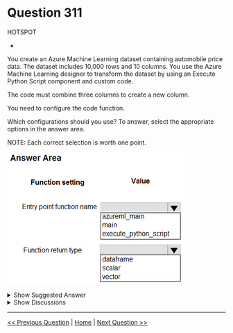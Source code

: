 # Question 311

HOTSPOT

-

You create an Azure Machine Learning dataset containing automobile price data. The dataset includes 10,000 rows and 10 columns. You use the Azure Machine Learning designer to transform the dataset by using an Execute Python Script component and custom code.

The code must combine three columns to create a new column.

You need to configure the code function.

Which configurations should you use? To answer, select the appropriate options in the answer area.

NOTE: Each correct selection is worth one point.

![Question Image](../images/q311_q_image429.png)

<details>
  <summary>Show Suggested Answer</summary>

<img src="../images/q311_ans_0_image430.png" alt="Answer Image"><br>

</details>

<details>
  <summary>Show Discussions</summary>

<blockquote><p><strong>oakmm</strong> <code>(Sun 22 Sep 2024 21:30)</code> - <em>Upvotes: 5</em></p><p>correct answer
https://learn.microsoft.com/en-us/azure/machine-learning/how-to-designer-python#write-your-python-code</p></blockquote>
<blockquote><p><strong>Nghia1</strong> <code>(Fri 06 Dec 2024 20:52)</code> - <em>Upvotes: 1</em></p><p>Yes it is right. The entry point script must contain the function azureml_main. The function has two function parameters that map to the two input ports for the Execute Python Script component.</p></blockquote>

</details>

---

[<< Previous Question](question_310.md) | [Home](../index.md) | [Next Question >>](question_312.md)
